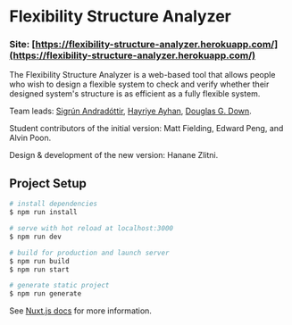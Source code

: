 # Flexibility Structure Analyzer

### Site: [https://flexibility-structure-analyzer.herokuapp.com/](https://flexibility-structure-analyzer.herokuapp.com/)

The Flexibility Structure Analyzer is a web-based tool that allows people who wish to design a flexible system to check and verify whether their designed system's structure is as efficient as a fully flexible system.

Team leads: [Sigrún Andradóttir](https://www2.isye.gatech.edu/people/faculty/Sigrun_Andradottir/), [Hayriye Ayhan](https://www.isye.gatech.edu/users/hayriye-ayhan?entry=hs41), [Douglas G. Down](http://www.cas.mcmaster.ca/~downd/).

Student contributors of the initial version: Matt Fielding, Edward Peng, and Alvin Poon.

Design & development of the new version: Hanane Zlitni.

## Project Setup

``` bash
# install dependencies
$ npm run install

# serve with hot reload at localhost:3000
$ npm run dev

# build for production and launch server
$ npm run build
$ npm run start

# generate static project
$ npm run generate
```

See [Nuxt.js docs](https://nuxtjs.org) for more information.
